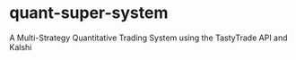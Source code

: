 # quant-super-system
A Multi-Strategy Quantitative Trading System using the TastyTrade API and Kalshi
